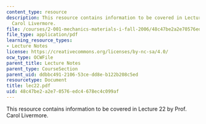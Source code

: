 ```yaml
---
content_type: resource
description: This resource contains information to be covered in Lecture 22 by Prof.
  Carol Livermore.
file: /courses/2-001-mechanics-materials-i-fall-2006/48c47be2a2e70576edc4678ec4c099af_lec22.pdf
file_type: application/pdf
learning_resource_types:
- Lecture Notes
license: https://creativecommons.org/licenses/by-nc-sa/4.0/
ocw_type: OCWFile
parent_title: Lecture Notes
parent_type: CourseSection
parent_uid: ddbbc491-2106-53ce-dd8e-b122b208c5ed
resourcetype: Document
title: lec22.pdf
uid: 48c47be2-a2e7-0576-edc4-678ec4c099af
---
```

This resource contains information to be covered in Lecture 22 by Prof. Carol Livermore.